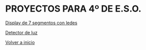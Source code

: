 # PROYECTOS PARA 4º DE E.S.O.

[Display de 7 segmentos con ledes](display.md)

[Detector de luz](detectorluz.md)

[Volver a inicio](https://github.com/angelmicelti/TecnoVilladiego4)

